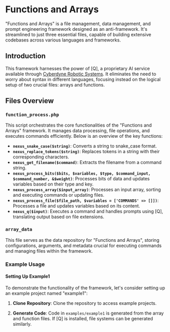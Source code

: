 # Functions and Arrays

"Functions and Arrays" is a file management, data management, and prompt engineering framework designed as an anti-framework. It's streamlined to just three essential files, capable of building extensive codebases across various languages and frameworks.

## Introduction

This framework harnesses the power of [Q], a proprietary AI service available through [Cyberdyne Robotic Systems](https://cyberdynerobotic.systems/). It eliminates the need to worry about syntax in different languages, focusing instead on the logical setup of two crucial files: arrays and functions.

## Files Overview

### `function_process.php`

This script orchestrates the core functionalities of the "Functions and Arrays" framework. It manages data processing, file operations, and executes commands efficiently. Below is an overview of the key functions:

- **`nexus_snake_case($string)`**: Converts a string to snake_case format.
- **`nexus_replace_tokens($string)`**: Replaces tokens in a string with their corresponding characters.
- **`nexus_get_filename($command)`**: Extracts the filename from a command string.
- **`nexus_process_bits($bits, $variables, $type, $command_input, $command_number, &$weight)`**: Processes bits of data and updates variables based on their type and key.
- **`nexus_process_array($input_array)`**: Processes an input array, sorting and executing commands or updating files.
- **`nexus_process_file($file_path, $variables = ['COMMANDS' => []])`**: Processes a file and updates variables based on its content.
- **`nexus_q($input)`**: Executes a command and handles prompts using [Q], translating output based on file extensions.

### `array_data`

This file serves as the data repository for "Functions and Arrays", storing configurations, arguments, and metadata crucial for executing commands and managing files within the framework.

### Example Usage

#### Setting Up Example1

To demonstrate the functionality of the framework, let's consider setting up an example project named "example1":

1. **Clone Repository**: Clone the repository to access example projects.

2. **Generate Code**: Code in `examples/example1` is generated from the array and function files. If [Q] is installed, file systems can be generated similarly.
